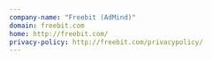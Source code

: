 ```yaml
---
company-name: "Freebit (AdMind)"
domain: freebit.com
home: http://freebit.com/
privacy-policy: http://freebit.com/privacypolicy/
---
```




